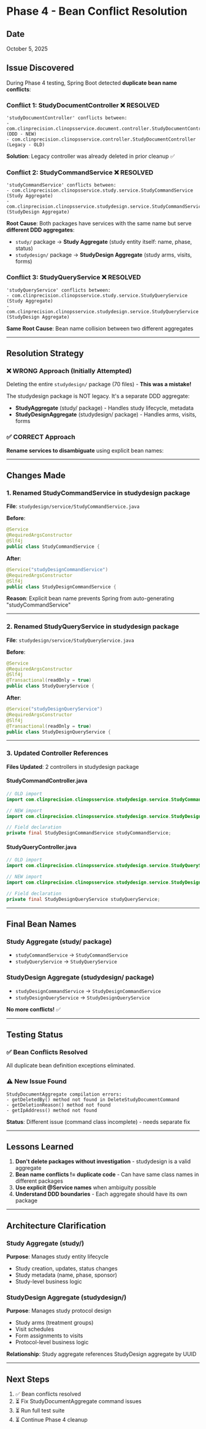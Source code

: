 # Phase 4 - Bean Conflict Resolution

## Date
October 5, 2025

## Issue Discovered

During Phase 4 testing, Spring Boot detected **duplicate bean name conflicts**:

### Conflict 1: StudyDocumentController ❌ RESOLVED
```
'studyDocumentController' conflicts between:
- com.clinprecision.clinopsservice.document.controller.StudyDocumentController (DDD - NEW)
- com.clinprecision.clinopsservice.controller.StudyDocumentController (Legacy - OLD)
```

**Solution**: Legacy controller was already deleted in prior cleanup ✅

### Conflict 2: StudyCommandService ❌ RESOLVED
```
'studyCommandService' conflicts between:
- com.clinprecision.clinopsservice.study.service.StudyCommandService (Study Aggregate)
- com.clinprecision.clinopsservice.studydesign.service.StudyCommandService (StudyDesign Aggregate)
```

**Root Cause**: Both packages have services with the same name but serve **different DDD aggregates**:
- `study/` package → **Study Aggregate** (study entity itself: name, phase, status)
- `studydesign/` package → **StudyDesign Aggregate** (study arms, visits, forms)

### Conflict 3: StudyQueryService ❌ RESOLVED
```
'studyQueryService' conflicts between:
- com.clinprecision.clinopsservice.study.service.StudyQueryService (Study Aggregate)
- com.clinprecision.clinopsservice.studydesign.service.StudyQueryService (StudyDesign Aggregate)
```

**Same Root Cause**: Bean name collision between two different aggregates

---

## Resolution Strategy

### ❌ WRONG Approach (Initially Attempted)
Deleting the entire `studydesign/` package (70 files) - **This was a mistake!**

The studydesign package is NOT legacy. It's a separate DDD aggregate:
- **StudyAggregate** (study/ package) - Handles study lifecycle, metadata
- **StudyDesignAggregate** (studydesign/ package) - Handles arms, visits, forms

### ✅ CORRECT Approach
**Rename services to disambiguate** using explicit bean names:

---

## Changes Made

### 1. Renamed StudyCommandService in studydesign package

**File**: `studydesign/service/StudyCommandService.java`

**Before**:
```java
@Service
@RequiredArgsConstructor
@Slf4j
public class StudyCommandService {
```

**After**:
```java
@Service("studyDesignCommandService")
@RequiredArgsConstructor
@Slf4j
public class StudyDesignCommandService {
```

**Reason**: Explicit bean name prevents Spring from auto-generating "studyCommandService"

---

### 2. Renamed StudyQueryService in studydesign package

**File**: `studydesign/service/StudyQueryService.java`

**Before**:
```java
@Service
@RequiredArgsConstructor
@Slf4j
@Transactional(readOnly = true)
public class StudyQueryService {
```

**After**:
```java
@Service("studyDesignQueryService")
@RequiredArgsConstructor
@Slf4j
@Transactional(readOnly = true)
public class StudyDesignQueryService {
```

---

### 3. Updated Controller References

**Files Updated**: 2 controllers in studydesign package

#### StudyCommandController.java
```java
// OLD import
import com.clinprecision.clinopsservice.studydesign.service.StudyCommandService;

// NEW import
import com.clinprecision.clinopsservice.studydesign.service.StudyDesignCommandService;

// Field declaration
private final StudyDesignCommandService studyCommandService;
```

#### StudyQueryController.java
```java
// OLD import
import com.clinprecision.clinopsservice.studydesign.service.StudyQueryService;

// NEW import
import com.clinprecision.clinopsservice.studydesign.service.StudyDesignQueryService;

// Field declaration
private final StudyDesignQueryService studyQueryService;
```

---

## Final Bean Names

### Study Aggregate (study/ package)
- `studyCommandService` → `StudyCommandService`
- `studyQueryService` → `StudyQueryService`

### StudyDesign Aggregate (studydesign/ package)
- `studyDesignCommandService` → `StudyDesignCommandService`
- `studyDesignQueryService` → `StudyDesignQueryService`

**No more conflicts!** ✅

---

## Testing Status

### ✅ Bean Conflicts Resolved
All duplicate bean definition exceptions eliminated.

### ⚠️ New Issue Found
```
StudyDocumentAggregate compilation errors:
- getDeletedBy() method not found in DeleteStudyDocumentCommand
- getDeletionReason() method not found
- getIpAddress() method not found
```

**Status**: Different issue (command class incomplete) - needs separate fix

---

## Lessons Learned

1. **Don't delete packages without investigation** - studydesign is a valid aggregate
2. **Bean name conflicts != duplicate code** - Can have same class names in different packages
3. **Use explicit @Service names** when ambiguity possible
4. **Understand DDD boundaries** - Each aggregate should have its own package

---

## Architecture Clarification

### Study Aggregate (study/)
**Purpose**: Manages study entity lifecycle
- Study creation, updates, status changes
- Study metadata (name, phase, sponsor)
- Study-level business logic

### StudyDesign Aggregate (studydesign/)
**Purpose**: Manages study protocol design
- Study arms (treatment groups)
- Visit schedules
- Form assignments to visits
- Protocol-level business logic

**Relationship**: Study aggregate references StudyDesign aggregate by UUID

---

## Next Steps

1. ✅ Bean conflicts resolved
2. ⏳ Fix StudyDocumentAggregate command issues
3. ⏳ Run full test suite
4. ⏳ Continue Phase 4 cleanup

